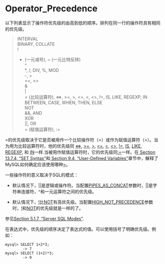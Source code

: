 # Operator_Precedence

以下列表显示了操作符优先级的由高到低的顺序。排列在同一行的操作符具有相同的优先级。

>INTERVAL  <br/>
>BINARY, COLLATE  <br/>
>!  <br/>
>- (一元减号), ~ (一元比特反转)  <br/>
>^  <br/>
>*, /, DIV, %, MOD  <br/>
>-, +  <br/>
><<, >>  <br/>
>&  <br/>
>|  <br/>
>= (比较运算符), <=>, >=, >, <=, <, <>, !=, IS, LIKE, REGEXP, IN  <br/>
>BETWEEN, CASE, WHEN, THEN, ELSE  <br/>
>NOT  <br/>
>&&, AND  <br/>
>XOR  <br/>
>||, OR  <br/>
>= (赋值运算符), :=  <br/>

=的优先级取决于它是否被用作一个比较操作符（=）或作为赋值运算符（=）。当为用为比较运算符时，他的优先级同 [<=>](#), [>=](#), [>](#), [<=](#), [<](#), [<>](#), [!=](#), [IS](#), [LIKE](#), [REGEXP](#), 和 [IN](#)一样.当被用作赋值运算符时，它的优先级同[:=](#)一样。在[ Section 13.7.4, “SET Syntax”](#)和[ Section 9.4, “User-Defined Variables”](#)章节中，解释了MySQL如何确定应该使用哪种[=](#)。

一些操作符的意义取决于SQL的模式：

* 默认情况下，[||](#)是逻辑或操作符。当配置[PIPES_AS_CONCAT](#)参数时，[||](#)是字符串连接符，^和一元运算符之间的优先级。

* 默认情况下，[!](#)比[NOT](#)有高优先级。当配置[HIGH_NOT_PRECEDENCE](#)参数时，[!](#)和[NOT](#)的优先级就是一样的了。

参见[Section 5.1.7, “Server SQL Modes”](#).

在表达式中，优先级的顺序决定了表达式的值。可以使用括号了明确优先级。例如：

	mysql> SELECT 1+2*3;
        	-> 7
	mysql> SELECT (1+2)*3;
        	-> 9
